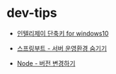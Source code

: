 # dev-tips

* [인텔리제이 단축키 for windows10](./tips/인텔리제이%20단축키%20for%20windows10.md)

* [스프링부트 - 서버 운영환경 숨기기](./tips/스프링부트%20-%20서버%20운영환경%20숨기기/스프링부트%20-%20서버%20운영환경%20숨기기.md)

* [Node - 버전 변경하기](./tips/Node%20-%20버전%20변경하기/README.md)
